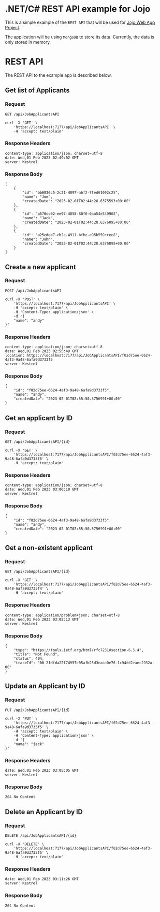 # .NET/C# REST API example for Jojo

This is a simple example of the `REST API` that will be used for [Jojo Web App Project](https://github.com/AndyChhuon/jojo-soen341project2023).

The application will be using `MongoDB` to store its data. Currently, the data is only stored in memory.
<br />

# REST API

The REST API to the example app is described below.

## Get list of Applicants

### Request

`GET /api/JobApplicantsAPI`

    curl -X 'GET' \
        'https://localhost:7177/api/JobApplicantsAPI' \
        -H 'accept: text/plain'

### Response Headers

    content-type: application/json; charset=utf-8
    date: Wed,01 Feb 2023 02:49:02 GMT
    server: Kestrel

### Response Body

    [
        {
            "id": "bb6836c5-2c21-4897-abf2-7fed61002c25",
            "name": "Joe",
            "createdDate": "2023-02-01T02:44:28.6375593+00:00"
        },
        {
            "id": "a570cc02-ee97-4855-80f0-0aa54e549908",
            "name": "Jack",
            "createdDate": "2023-02-01T02:44:28.6376095+00:00"
        },
        {
            "id": "a25edee7-cb2e-4911-bfbe-e95b559ccee8",
            "name": "John",
            "createdDate": "2023-02-01T02:44:28.6376098+00:00"
        }
    ]

## Create a new applicant

### Request

`POST /api/JobApplicantsAPI`

    curl -X 'POST' \
        'https://localhost:7177/api/JobApplicantsAPI' \
        -H 'accept: text/plain' \
        -H 'Content-Type: application/json' \
        -d '{
        "name": "andy"
    }'

### Response Headers

    content-type: application/json; charset=utf-8
    date: Wed,01 Feb 2023 02:55:49 GMT
    location: https://localhost:7177/api/JobApplicantsAPI/f02d75ee-6624-4af3-9a48-6afa9d3733f5
    server: Kestrel

### Response Body

    {
        "id": "f02d75ee-6624-4af3-9a48-6afa9d3733f5",
        "name": "andy",
        "createdDate": "2023-02-01T02:55:50.5756991+00:00"
    }

## Get an applicant by ID

### Request

`GET /api/JobApplicantsAPI/{id}`

    curl -X 'GET' \
        'https://localhost:7177/api/JobApplicantsAPI/f02d75ee-6624-4af3-9a48-6afa9d3733f5' \
        -H 'accept: text/plain'

### Response Headers

    content-type: application/json; charset=utf-8
    date: Wed,01 Feb 2023 03:00:10 GMT
    server: Kestrel

### Response Body

    {
        "id": "f02d75ee-6624-4af3-9a48-6afa9d3733f5",
        "name": "andy",
        "createdDate": "2023-02-01T02:55:50.5756991+00:00"
    }

## Get a non-existent applicant

### Request

`GET /api/JobApplicantsAPI/{id}`

    curl -X 'GET' \
        'https://localhost:7177/api/JobApplicantsAPI/f02d75ee-6624-4af3-9a48-6afa9d3733f4' \
        -H 'accept: text/plain'

### Response Headers

    content-type: application/problem+json; charset=utf-8
    date: Wed,01 Feb 2023 03:02:13 GMT
    server: Kestrel

### Response Body

    {
        "type": "https://tools.ietf.org/html/rfc7231#section-6.5.4",
        "title": "Not Found",
        "status": 404,
        "traceId": "00-21dfda22f74957e05afb25d3eaea0e76-1c94dd2eaec2932a-00"
    }

## Update an Applicant by ID

### Request

`PUT /api/JobApplicantsAPI/{id}`

    curl -X 'PUT' \
        'https://localhost:7177/api/JobApplicantsAPI/f02d75ee-6624-4af3-9a48-6afa9d3733f5' \
        -H 'accept: text/plain' \
        -H 'Content-Type: application/json' \
        -d '{
        "name": "jack"
    }'

### Response Headers

    date: Wed,01 Feb 2023 03:05:05 GMT
    server: Kestrel

### Response Body

    204 No Content

## Delete an Applicant by ID

### Request

`DELETE /api/JobApplicantsAPI/{id}`

    curl -X 'DELETE' \
        'https://localhost:7177/api/JobApplicantsAPI/f02d75ee-6624-4af3-9a48-6afa9d3733f5' \
        -H 'accept: text/plain'

### Response Headers

    date: Wed,01 Feb 2023 03:11:26 GMT
    server: Kestrel

### Response Body

    204 No Content
